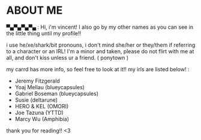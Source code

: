 # ABOUT ME
▀▄▀▄▀▄▀▄ : Hi, i'm vincent! I also go by my other names as you can see in the little thing until my profile!!


i use he/xe/shark/bit pronouns, i don't mind she/her or they/them if referring to a character or an IRL! 
I'm a minor and taken, please do not flirt with me at all, and don't kiss unless ur a friend. ( ponytown )


my carrd has more info, so feel free to look at it!! my irls are listed below! :
- Jeremy Fitzgerald
- Yoaj Mellau (blueycapsules)
- Gabriel Boseman (blueycapsules)
- Susie (deltarune)
- HERO & KEL (OMORI)
- Joe Tazuna (YTTD)
- Marcy Wu (Amphibia)

thank you for reading!! <3 
